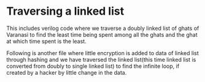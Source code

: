 # Traversing a linked list
 This includes verilog code where we traverse a doubly linked list of ghats of Varanasi to find the least time being spent among all the ghats and the ghat at which time spent is the least.

 Following is another file where little encryption is added to data of linked list through hashing and we have traversed the linked list(this time linked list is converted from doubly to single linked list) to find the infinite loop, if created by a hacker by little change in the data.
